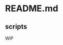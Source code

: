 # README.md

[//]: # "@Author : Gustavo F (gustavo@gmf-tech.com)"
[//]: # "@Link   : https://github.com/sharkguto"
[//]: # "@Date   : 09/12/2018 18:21:37"

## scripts

WIP